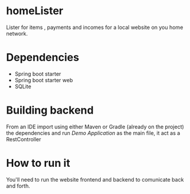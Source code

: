 # homeLister
Lister for items , payments and incomes for a local website on you home network.

# Dependencies
- Spring boot starter
- Spring boot starter web
- SQLite

# Building backend

From an IDE import using either Maven or Gradle (already on the project) the dependencies and run 
_Demo Application_ as the main file, it act as a RestController

# How to run it

You'll need to run the website frontend and backend to comunicate back and forth.

